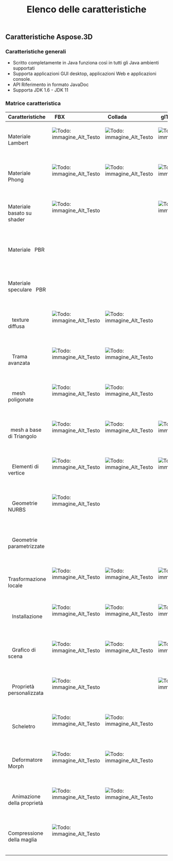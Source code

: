 ﻿---
title: Elenco delle caratteristiche
type: docs
weight: 30
url: /it/java/feature-list/
description: La funzione supportata da Aspose.3D for Java
---
## **Caratteristiche Aspose.3D**
### **Caratteristiche generali**
- Scritto completamente in Java funziona così in tutti gli Java ambienti supportati
- Supporta applicazioni GUI desktop, applicazioni Web e applicazioni console.
- API Riferimento in formato JavaDoc
- Supporta JDK 1.6 - JDK 11
### **Matrice caratteristica**

|**Caratteristiche** |` `FBX|` `Collada|` `glTF|` `glTF 2.0|` `U3D|` `PDF|` `STL|` `OBJ|` `PLY|` `3DS|` `ASE|` `X|` `3MF|` `RVM|` `Draco|
|:- |:- |:- |:- |:- |:- |:- |:- |:- |:- |:- |:- |:- |:- |:- |:- |
|Materiale Lambert ` `|<p>![Todo: immagine_Alt_Testo](accept.png)</p><p> </p>|<p>![Todo: immagine_Alt_Testo](accept.png)</p><p> </p>|<p>![Todo: immagine_Alt_Testo](accept.png)</p><p> </p>||<p>![Todo: immagine_Alt_Testo](accept.png)</p><p> </p>|<p>![Todo: immagine_Alt_Testo](accept.png)</p><p> </p>||<p>![Todo: immagine_Alt_Testo](accept.png)</p><p> </p>||<p>![Todo: immagine_Alt_Testo](accept.png)</p><p> </p>|<p>![Todo: immagine_Alt_Testo](accept.png)</p><p> </p>|<p>![Todo: immagine_Alt_Testo](accept.png)</p><p> </p>||||
|Materiale Phong ` `|<p>![Todo: immagine_Alt_Testo](accept.png)</p><p> </p>|<p>![Todo: immagine_Alt_Testo](accept.png)</p><p> </p>|<p>![Todo: immagine_Alt_Testo](accept.png)</p><p> </p>||<p>![Todo: immagine_Alt_Testo](accept.png)</p><p> </p>|<p>![Todo: immagine_Alt_Testo](accept.png)</p><p> </p>||<p>![Todo: immagine_Alt_Testo](accept.png)</p><p> </p>|||<p>![Todo: immagine_Alt_Testo](accept.png)</p><p> </p>|<p>![Todo: immagine_Alt_Testo](accept.png)</p><p> </p>||||
|Materiale basato su shader ` `|<p>![Todo: immagine_Alt_Testo](accept.png)</p><p> </p>||<p>![Todo: immagine_Alt_Testo](accept.png)</p><p> </p>|||||||||||||
|Materiale ` `PBR||||<p>![Todo: immagine_Alt_Testo](accept.png)</p><p> </p>||||||||||||
|Materiale speculare ` `PBR||||<p>![Todo: immagine_Alt_Testo](accept.png)</p><p> </p>||||||||||||
|` ` texture diffusa|<p>![Todo: immagine_Alt_Testo](accept.png)</p><p> </p>|<p>![Todo: immagine_Alt_Testo](accept.png)</p><p> </p>||<p>![Todo: immagine_Alt_Testo](accept.png)</p><p> </p>|<p>![Todo: immagine_Alt_Testo](accept.png)</p><p> </p>|<p>![Todo: immagine_Alt_Testo](accept.png)</p><p> </p>||<p>![Todo: immagine_Alt_Testo](accept.png)</p><p> </p>||<p>![Todo: immagine_Alt_Testo](accept.png)</p><p> </p>|<p>![Todo: immagine_Alt_Testo](accept.png)</p><p> </p>|<p>![Todo: immagine_Alt_Testo](accept.png)</p><p> </p>|<p>![Todo: immagine_Alt_Testo](accept.png)</p><p> </p>|||
|` ` Trama avanzata|<p>![Todo: immagine_Alt_Testo](accept.png)</p><p> </p>|<p>![Todo: immagine_Alt_Testo](accept.png)</p><p> </p>||<p>![Todo: immagine_Alt_Testo](accept.png)</p><p> </p>|<p>![Todo: immagine_Alt_Testo](accept.png)</p><p> </p>|<p>![Todo: immagine_Alt_Testo](accept.png)</p><p> </p>||<p>![Todo: immagine_Alt_Testo](accept.png)</p><p> </p>||||||||
|` ` mesh poligonate|<p>![Todo: immagine_Alt_Testo](accept.png)</p><p> </p>|<p>![Todo: immagine_Alt_Testo](accept.png)</p><p> </p>||||||<p>![Todo: immagine_Alt_Testo](accept.png)</p><p> </p>||||||<p>![Todo: immagine_Alt_Testo](accept.png)</p><p> </p>||
|` `mesh a base di Triangolo|<p>![Todo: immagine_Alt_Testo](accept.png)</p><p> </p>|<p>![Todo: immagine_Alt_Testo](accept.png)</p><p> </p>|<p>![Todo: immagine_Alt_Testo](accept.png)</p><p> </p>|<p>![Todo: immagine_Alt_Testo](accept.png)</p><p> </p>|<p>![Todo: immagine_Alt_Testo](accept.png)</p><p> </p>|<p>![Todo: immagine_Alt_Testo](accept.png)</p><p> </p>|<p>![Todo: immagine_Alt_Testo](accept.png)</p><p> </p>|<p>![Todo: immagine_Alt_Testo](accept.png)</p><p> </p>|<p>![Todo: immagine_Alt_Testo](accept.png)</p><p> </p>|<p>![Todo: immagine_Alt_Testo](accept.png)</p><p> </p>|<p>![Todo: immagine_Alt_Testo](accept.png)</p><p> </p>|<p>![Todo: immagine_Alt_Testo](accept.png)</p><p> </p>|<p>![Todo: immagine_Alt_Testo](accept.png)</p><p> </p>|<p>![Todo: immagine_Alt_Testo](accept.png)</p><p> </p>|<p>![Todo: immagine_Alt_Testo](accept.png)</p><p> </p>|
|` ` Elementi di vertice|<p>![Todo: immagine_Alt_Testo](accept.png)</p><p> </p>|<p>![Todo: immagine_Alt_Testo](accept.png)</p><p> </p>|<p>![Todo: immagine_Alt_Testo](accept.png)</p><p> </p>|<p>![Todo: immagine_Alt_Testo](accept.png)</p><p> </p>|<p>![Todo: immagine_Alt_Testo](accept.png)</p><p> </p>|<p>![Todo: immagine_Alt_Testo](accept.png)</p><p> </p>||<p>![Todo: immagine_Alt_Testo](accept.png)</p><p> </p>|<p>![Todo: immagine_Alt_Testo](accept.png)</p><p> </p>|<p>![Todo: immagine_Alt_Testo](accept.png)</p><p> </p>|<p>![Todo: immagine_Alt_Testo](accept.png)</p><p> </p>|<p>![Todo: immagine_Alt_Testo](accept.png)</p><p> </p>|||<p>![Todo: immagine_Alt_Testo](accept.png)</p><p> </p>|
|` ` Geometrie NURBS|<p>![Todo: immagine_Alt_Testo](accept.png)</p><p> </p>|||||||||||||||
|` ` Geometrie parametrizzate||||||||||||||<p>![Todo: immagine_Alt_Testo](accept.png)</p><p> </p>||
|` ` Trasformazione locale|<p>![Todo: immagine_Alt_Testo](accept.png)</p><p> </p>|<p>![Todo: immagine_Alt_Testo](accept.png)</p><p> </p>|<p>![Todo: immagine_Alt_Testo](accept.png)</p><p> </p>|<p>![Todo: immagine_Alt_Testo](accept.png)</p><p> </p>|<p>![Todo: immagine_Alt_Testo](accept.png)</p><p> </p>|<p>![Todo: immagine_Alt_Testo](accept.png)</p><p> </p>||||<p>![Todo: immagine_Alt_Testo](accept.png)</p><p> </p>|<p>![Todo: immagine_Alt_Testo](accept.png)</p><p> </p>|<p>![Todo: immagine_Alt_Testo](accept.png)</p><p> </p>||<p>![Todo: immagine_Alt_Testo](accept.png)</p><p> </p>||
|` ` Installazione|<p>![Todo: immagine_Alt_Testo](accept.png)</p><p> </p>|<p>![Todo: immagine_Alt_Testo](accept.png)</p><p> </p>|<p>![Todo: immagine_Alt_Testo](accept.png)</p><p> </p>|<p>![Todo: immagine_Alt_Testo](accept.png)</p><p> </p>|<p>![Todo: immagine_Alt_Testo](accept.png)</p><p> </p>|<p>![Todo: immagine_Alt_Testo](accept.png)</p><p> </p>||||||||||
|` ` Grafico di scena|<p>![Todo: immagine_Alt_Testo](accept.png)</p><p> </p>|<p>![Todo: immagine_Alt_Testo](accept.png)</p><p> </p>|<p>![Todo: immagine_Alt_Testo](accept.png)</p><p> </p>|<p>![Todo: immagine_Alt_Testo](accept.png)</p><p> </p>|<p>![Todo: immagine_Alt_Testo](accept.png)</p><p> </p>|<p>![Todo: immagine_Alt_Testo](accept.png)</p><p> </p>||||<p>![Todo: immagine_Alt_Testo](accept.png)</p><p> </p>||<p>![Todo: immagine_Alt_Testo](accept.png)</p><p> </p>||<p>![Todo: immagine_Alt_Testo](accept.png)</p><p> </p>||
|` ` Proprietà personalizzata|<p>![Todo: immagine_Alt_Testo](accept.png)</p><p> </p>||<p>![Todo: immagine_Alt_Testo](accept.png)</p><p> </p>|<p>![Todo: immagine_Alt_Testo](accept.png)</p><p> </p>||||||||||||
|` ` Scheletro|<p>![Todo: immagine_Alt_Testo](accept.png)</p><p> </p>|<p>![Todo: immagine_Alt_Testo](accept.png)</p><p> </p>||||||||||||||
|` ` Deformatore Morph|<p>![Todo: immagine_Alt_Testo](accept.png)</p><p> </p>|<p>![Todo: immagine_Alt_Testo](accept.png)</p><p> </p>||||||||||||||
|` ` Animazione della proprietà|<p>![Todo: immagine_Alt_Testo](accept.png)</p><p> </p>|<p>![Todo: immagine_Alt_Testo](accept.png)</p><p> </p>||||||||||||||
|Compressione della maglia ` `|<p>![Todo: immagine_Alt_Testo](accept.png)</p><p> </p>||||<p>![Todo: immagine_Alt_Testo](accept.png)</p><p> </p>|<p>![Todo: immagine_Alt_Testo](accept.png)</p><p> </p>|||||||<p>![Todo: immagine_Alt_Testo](accept.png)</p><p> </p>||<p>![Todo: immagine_Alt_Testo](accept.png)</p><p> </p>|


